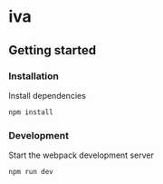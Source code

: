 # iva

## Getting started

### Installation

Install dependencies

```sh
npm install
```

### Development

Start the webpack development server

```sh
npm run dev
```
